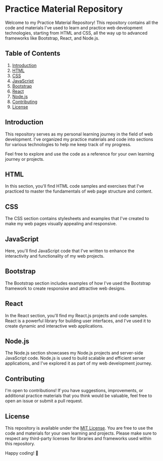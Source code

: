 # Practice Material Repository

Welcome to my Practice Material Repository! This repository contains all the code and materials I've used to learn and practice web development technologies, starting from HTML and CSS, all the way up to advanced frameworks like Bootstrap, React, and Node.js.

## Table of Contents

1. [Introduction](#introduction)
2. [HTML](#html)
3. [CSS](#css)
4. [JavaScript](#javascript)
5. [Bootstrap](#bootstrap)
6. [React](#react)
7. [Node.js](#nodejs)
8. [Contributing](#contributing)
9. [License](#license)

## Introduction

This repository serves as my personal learning journey in the field of web development. I've organized my practice materials and code into sections for various technologies to help me keep track of my progress.

Feel free to explore and use the code as a reference for your own learning journey or projects.

## HTML

In this section, you'll find HTML code samples and exercises that I've practiced to master the fundamentals of web page structure and content.

## CSS

The CSS section contains stylesheets and examples that I've created to make my web pages visually appealing and responsive.

## JavaScript

Here, you'll find JavaScript code that I've written to enhance the interactivity and functionality of my web projects.

## Bootstrap

The Bootstrap section includes examples of how I've used the Bootstrap framework to create responsive and attractive web designs.

## React

In the React section, you'll find my React.js projects and code samples. React is a powerful library for building user interfaces, and I've used it to create dynamic and interactive web applications.

## Node.js

The Node.js section showcases my Node.js projects and server-side JavaScript code. Node.js is used to build scalable and efficient server applications, and I've explored it as part of my web development journey.

## Contributing

I'm open to contributions! If you have suggestions, improvements, or additional practice materials that you think would be valuable, feel free to open an issue or submit a pull request.

## License

This repository is available under the [MIT License](LICENSE). You are free to use the code and materials for your own learning and projects. Please make sure to respect any third-party licenses for libraries and frameworks used within this repository.

Happy coding! 🚀

